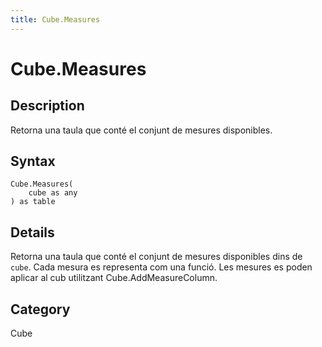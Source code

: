```yaml
---
title: Cube.Measures
---
```


# Cube.Measures


## Description

Retorna una taula que conté el conjunt de mesures disponibles.


## Syntax

```powerquery
Cube.Measures(
    cube as any
) as table
```


## Details

Retorna una taula que conté el conjunt de mesures disponibles dins de <code>cube</code>.    Cada mesura es representa com una funció. Les mesures es poden aplicar al cub utilitzant Cube.AddMeasureColumn.



## Category
Cube

